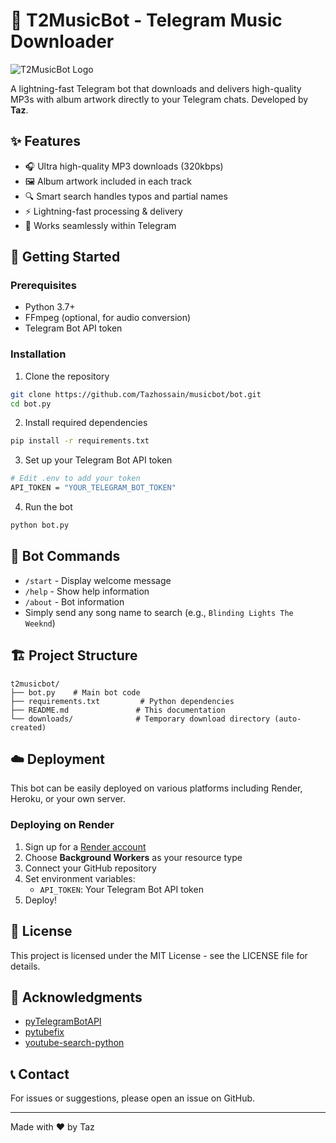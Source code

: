 # 🎵 T2MusicBot - Telegram Music Downloader

![T2MusicBot Logo](https://img.shields.io/badge/T2MusicBot-v2.0.0-blueviolet?style=for-the-badge&logo=telegram)

A lightning-fast Telegram bot that downloads and delivers high-quality MP3s with album artwork directly to your Telegram chats. Developed by **Taz**.

## ✨ Features

- 🎧 Ultra high-quality MP3 downloads (320kbps)
- 🖼️ Album artwork included in each track
- 🔍 Smart search handles typos and partial names
- ⚡ Lightning-fast processing & delivery
- 📱 Works seamlessly within Telegram

## 🚀 Getting Started

### Prerequisites

- Python 3.7+
- FFmpeg (optional, for audio conversion)
- Telegram Bot API token

### Installation

1. Clone the repository
```bash
git clone https://github.com/Tazhossain/musicbot/bot.git
cd bot.py
```

2. Install required dependencies
```bash
pip install -r requirements.txt
```

3. Set up your Telegram Bot API token
```bash
# Edit .env to add your token
API_TOKEN = "YOUR_TELEGRAM_BOT_TOKEN"
```

4. Run the bot
```bash
python bot.py
```

## 🤖 Bot Commands

- `/start` - Display welcome message
- `/help` - Show help information
- `/about` - Bot information
- Simply send any song name to search (e.g., `Blinding Lights The Weeknd`)

## 🏗️ Project Structure

```
t2musicbot/
├── bot.py    # Main bot code
├── requirements.txt         # Python dependencies
├── README.md               # This documentation
└── downloads/              # Temporary download directory (auto-created)
```

## ☁️ Deployment

This bot can be easily deployed on various platforms including Render, Heroku, or your own server.

### Deploying on Render

1. Sign up for a [Render account](https://render.com/)
2. Choose **Background Workers** as your resource type
3. Connect your GitHub repository
4. Set environment variables:
   - `API_TOKEN`: Your Telegram Bot API token
5. Deploy!

## 📝 License

This project is licensed under the MIT License - see the LICENSE file for details.

## 🙏 Acknowledgments

- [pyTelegramBotAPI](https://github.com/eternnoir/pyTelegramBotAPI)
- [pytubefix](https://github.com/JuanBindez/pytubefix)
- [youtube-search-python](https://github.com/alexmercerind/youtube-search-python)

## 📞 Contact

For issues or suggestions, please open an issue on GitHub.

---

Made with ❤️ by Taz
